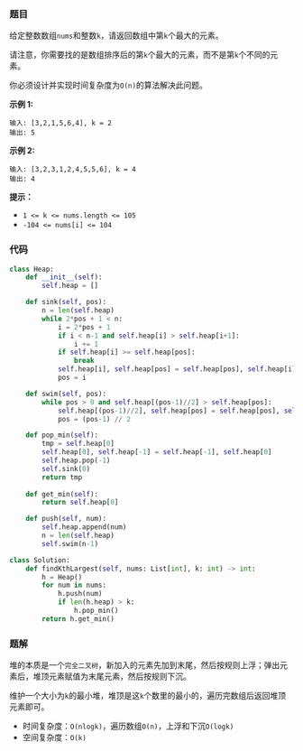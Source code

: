 ### 题目

给定整数数组`nums`和整数`k`，请返回数组中第`k`个最大的元素。

请注意，你需要找的是数组排序后的第`k`个最大的元素，而不是第`k`个不同的元素。

你必须设计并实现时间复杂度为`O(n)`的算法解决此问题。

 
**示例 1:**

```
输入: [3,2,1,5,6,4], k = 2
输出: 5
```

**示例 2:**

```
输入: [3,2,3,1,2,4,5,5,6], k = 4
输出: 4
```

**提示：**

- `1 <= k <= nums.length <= 105`
- `-104 <= nums[i] <= 104`

### 代码

```python
class Heap:
    def __init__(self):
        self.heap = []

    def sink(self, pos):
        n = len(self.heap)
        while 2*pos + 1 < n:
            i = 2*pos + 1
            if i < n-1 and self.heap[i] > self.heap[i+1]:
                i += 1
            if self.heap[i] >= self.heap[pos]:
                break
            self.heap[i], self.heap[pos] = self.heap[pos], self.heap[i]
            pos = i

    def swim(self, pos):
        while pos > 0 and self.heap[(pos-1)//2] > self.heap[pos]:
            self.heap[(pos-1)//2], self.heap[pos] = self.heap[pos], self.heap[(pos-1)//2]
            pos = (pos-1) // 2

    def pop_min(self):
        tmp = self.heap[0]
        self.heap[0], self.heap[-1] = self.heap[-1], self.heap[0]
        self.heap.pop(-1)
        self.sink(0)
        return tmp
    
    def get_min(self):
        return self.heap[0]

    def push(self, num):
        self.heap.append(num)
        n = len(self.heap)
        self.swim(n-1)

class Solution:
    def findKthLargest(self, nums: List[int], k: int) -> int:
        h = Heap()
        for num in nums:
            h.push(num)
            if len(h.heap) > k:
                h.pop_min()
        return h.get_min()
```

### 题解

堆的本质是一个`完全二叉树`，新加入的元素先加到末尾，然后按规则上浮；弹出元素后，堆顶元素赋值为末尾元素，然后按规则下沉。

维护一个大小为`k`的最小堆，堆顶是这`k`个数里的最小的，遍历完数组后返回堆顶元素即可。

- 时间复杂度：`O(nlogk)`，遍历数组`O(n)`，上浮和下沉`O(logk)`
- 空间复杂度：`O(k)`